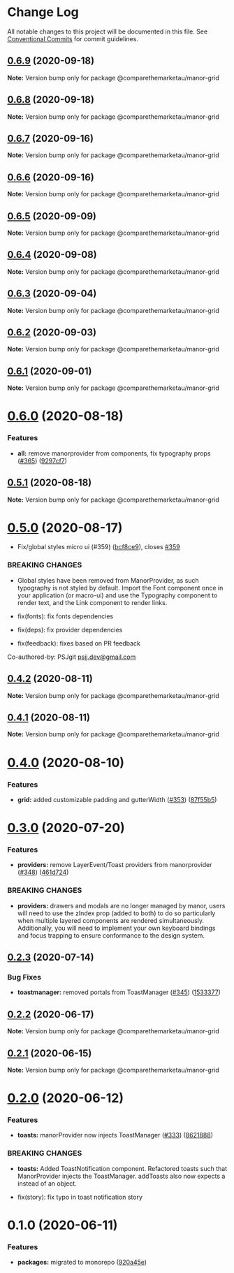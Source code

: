 # Change Log

All notable changes to this project will be documented in this file.
See [Conventional Commits](https://conventionalcommits.org) for commit guidelines.

## [0.6.9](https://github.com/comparethemarketau/manor-react/compare/@comparethemarketau/manor-grid@0.6.8...@comparethemarketau/manor-grid@0.6.9) (2020-09-18)

**Note:** Version bump only for package @comparethemarketau/manor-grid





## [0.6.8](https://github.com/comparethemarketau/manor-react/compare/@comparethemarketau/manor-grid@0.6.7...@comparethemarketau/manor-grid@0.6.8) (2020-09-18)

**Note:** Version bump only for package @comparethemarketau/manor-grid





## [0.6.7](https://github.com/comparethemarketau/manor-react/compare/@comparethemarketau/manor-grid@0.6.6...@comparethemarketau/manor-grid@0.6.7) (2020-09-16)

**Note:** Version bump only for package @comparethemarketau/manor-grid





## [0.6.6](https://github.com/comparethemarketau/manor-react/compare/@comparethemarketau/manor-grid@0.6.5...@comparethemarketau/manor-grid@0.6.6) (2020-09-16)

**Note:** Version bump only for package @comparethemarketau/manor-grid





## [0.6.5](https://github.com/comparethemarketau/manor-react/compare/@comparethemarketau/manor-grid@0.6.4...@comparethemarketau/manor-grid@0.6.5) (2020-09-09)

**Note:** Version bump only for package @comparethemarketau/manor-grid





## [0.6.4](https://github.com/comparethemarketau/manor-react/compare/@comparethemarketau/manor-grid@0.6.3...@comparethemarketau/manor-grid@0.6.4) (2020-09-08)

**Note:** Version bump only for package @comparethemarketau/manor-grid





## [0.6.3](https://github.com/comparethemarketau/manor-react/compare/@comparethemarketau/manor-grid@0.6.2...@comparethemarketau/manor-grid@0.6.3) (2020-09-04)

**Note:** Version bump only for package @comparethemarketau/manor-grid





## [0.6.2](https://github.com/comparethemarketau/manor-react/compare/@comparethemarketau/manor-grid@0.6.1...@comparethemarketau/manor-grid@0.6.2) (2020-09-03)

**Note:** Version bump only for package @comparethemarketau/manor-grid





## [0.6.1](https://github.com/comparethemarketau/manor-react/compare/@comparethemarketau/manor-grid@0.6.0...@comparethemarketau/manor-grid@0.6.1) (2020-09-01)

**Note:** Version bump only for package @comparethemarketau/manor-grid





# [0.6.0](https://github.com/comparethemarketau/manor-react/compare/@comparethemarketau/manor-grid@0.5.1...@comparethemarketau/manor-grid@0.6.0) (2020-08-18)


### Features

* **all:** remove manorprovider from components, fix typography props ([#365](https://github.com/comparethemarketau/manor-react/issues/365)) ([9297cf7](https://github.com/comparethemarketau/manor-react/commit/9297cf72e8a7fe8762ec0dadf07d026aa88cbb44))





## [0.5.1](https://github.com/comparethemarketau/manor-react/compare/@comparethemarketau/manor-grid@0.5.0...@comparethemarketau/manor-grid@0.5.1) (2020-08-18)

**Note:** Version bump only for package @comparethemarketau/manor-grid





# [0.5.0](https://github.com/comparethemarketau/manor-react/compare/@comparethemarketau/manor-grid@0.4.2...@comparethemarketau/manor-grid@0.5.0) (2020-08-17)


* Fix/global styles micro ui (#359) ([bcf8ce9](https://github.com/comparethemarketau/manor-react/commit/bcf8ce92ba170a51113a4022728da22f47a6a768)), closes [#359](https://github.com/comparethemarketau/manor-react/issues/359)


### BREAKING CHANGES

* Global styles have been removed from ManorProvider, as such typography is not
styled by default. Import the Font component once in your application (or macro-ui) and use the
Typography component to render text, and the Link component to render links.

* fix(fonts): fix fonts dependencies

* fix(deps): fix provider dependencies

* fix(feedback): fixes based on PR feedback

Co-authored-by: PSJgit <psjj.dev@gmail.com>





## [0.4.2](https://github.com/comparethemarketau/manor-react/compare/@comparethemarketau/manor-grid@0.4.1...@comparethemarketau/manor-grid@0.4.2) (2020-08-11)

**Note:** Version bump only for package @comparethemarketau/manor-grid





## [0.4.1](https://github.com/comparethemarketau/manor-react/compare/@comparethemarketau/manor-grid@0.4.0...@comparethemarketau/manor-grid@0.4.1) (2020-08-11)

**Note:** Version bump only for package @comparethemarketau/manor-grid





# [0.4.0](https://github.com/comparethemarketau/manor-react/compare/@comparethemarketau/manor-grid@0.3.0...@comparethemarketau/manor-grid@0.4.0) (2020-08-10)


### Features

* **grid:** added customizable padding and gutterWidth ([#353](https://github.com/comparethemarketau/manor-react/issues/353)) ([87f55b5](https://github.com/comparethemarketau/manor-react/commit/87f55b5977801135c875b821c5b569feecea8dc7))





# [0.3.0](https://github.com/comparethemarketau/manor-react/compare/@comparethemarketau/manor-grid@0.2.3...@comparethemarketau/manor-grid@0.3.0) (2020-07-20)


### Features

* **providers:** remove LayerEvent/Toast providers from manorprovider ([#348](https://github.com/comparethemarketau/manor-react/issues/348)) ([461d724](https://github.com/comparethemarketau/manor-react/commit/461d72498fca1aca9de0056a27d1a3d17a89ea77))


### BREAKING CHANGES

* **providers:** drawers and modals are no longer managed by manor, users will need to use the
zIndex prop (added to both) to do so particularly when multiple layered components are rendered
simultaneously. Additionally, you will need to implement your own keyboard bindings and focus
trapping to ensure conformance to the design system.





## [0.2.3](https://github.com/comparethemarketau/manor-react/compare/@comparethemarketau/manor-grid@0.2.2...@comparethemarketau/manor-grid@0.2.3) (2020-07-14)


### Bug Fixes

* **toastmanager:** removed portals from ToastManager ([#345](https://github.com/comparethemarketau/manor-react/issues/345)) ([1533377](https://github.com/comparethemarketau/manor-react/commit/1533377910e9cbac266abe24fae1ee42eba4c52f))





## [0.2.2](https://github.com/comparethemarketau/manor-react/compare/@comparethemarketau/manor-grid@0.2.1...@comparethemarketau/manor-grid@0.2.2) (2020-06-17)

**Note:** Version bump only for package @comparethemarketau/manor-grid





## [0.2.1](https://github.com/comparethemarketau/manor-react/compare/@comparethemarketau/manor-grid@0.2.0...@comparethemarketau/manor-grid@0.2.1) (2020-06-15)

**Note:** Version bump only for package @comparethemarketau/manor-grid





# [0.2.0](https://github.com/comparethemarketau/manor-react/compare/@comparethemarketau/manor-grid@0.1.0...@comparethemarketau/manor-grid@0.2.0) (2020-06-12)


### Features

* **toasts:** manorProvider now injects ToastManager ([#333](https://github.com/comparethemarketau/manor-react/issues/333)) ([8621888](https://github.com/comparethemarketau/manor-react/commit/862188867bbc8258b29fa162f46e5ad5b108f778))


### BREAKING CHANGES

* **toasts:** Added ToastNotification component. Refactored toasts such that ManorProvider
injects the ToastManager. addToasts also now expects a <ToastNotification> instead of an object.

* fix(story): fix typo in toast notification story





# 0.1.0 (2020-06-11)


### Features

* **packages:** migrated to monorepo ([920a45e](https://github.com/comparethemarketau/manor-react/commit/920a45ec4b40a19de32f39f29693cbe1b1f314ae))

